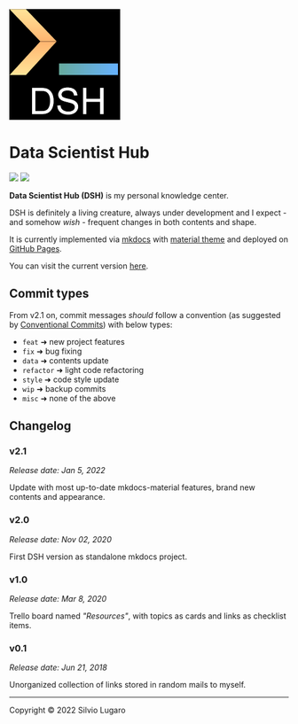 <img src="./docs/assets/dsh_minimal.png" width="200"/>

# Data Scientist Hub

![](https://img.shields.io/github/last-commit/a-slice-of-py/data-scientist-hub)
![](https://img.shields.io/github/commits-since/a-slice-of-py/data-scientist-hub/latest)

**Data Scientist Hub (DSH)** is my personal knowledge center.

<!-- [=75% "current website progress 75%"]{: .candystripe .candystripe-animate} -->

DSH is definitely a living creature, always under development and I expect - and somehow _wish_ - frequent changes in both contents and shape.

It is currently implemented via [mkdocs](https://www.mkdocs.org/) with [material theme](https://squidfunk.github.io/mkdocs-material/) and deployed on [GitHub Pages](https://pages.github.com/).

You can visit the current version [here](http://a-slice-of-py.github.io/data-scientist-hub/).

## Commit types

From v2.1 on, commit messages _should_ follow a convention (as suggested by [Conventional Commits](https://www.conventionalcommits.org/en/v1.0.0/)) with below types:

- `feat` ➜ new project features
- `fix` ➜ bug fixing
- `data` ➜ contents update
- `refactor` ➜ light code refactoring
- `style` ➜ code style update
- `wip` ➜ backup commits
- `misc` ➜ none of the above

## Changelog

### v2.1

_Release date: Jan 5, 2022_

Update with most up-to-date mkdocs-material features, brand new contents and appearance.

### v2.0

_Release date: Nov 02, 2020_

First DSH version as standalone mkdocs project.

### v1.0

_Release date: Mar 8, 2020_

Trello board named _"Resources"_, with topics as cards and links as checklist items.

### v0.1

_Release date: Jun 21, 2018_

Unorganized collection of links stored in random mails to myself.

---

Copyright &copy; 2022 Silvio Lugaro
